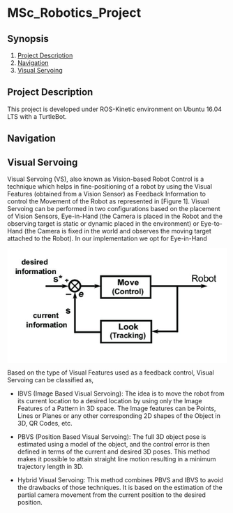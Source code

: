 # MSc_Robotics_Project

## Synopsis
  1. [Project Description](#Pro)
  2. [Navigation](#Nav)
  3. [Visual Servoing](#VS)
  

## Project Description
This project is developed under ROS-Kinetic environment on Ubuntu 16.04 LTS with a TurtleBot. 

## Navigation

## Visual Servoing
Visual Servoing (VS), also known as Vision-based Robot Control is a technique which helps in fine-positioning of a robot by using the Visual Features (obtained from a Vision Sensor) as Feedback Information to control the Movement of the Robot as represented in [Figure 1]. Visual Servoing can be performed in two configurations based on the placement of Vision Sensors, Eye-in-Hand (the Camera is placed in the Robot and the observing target is static or dynamic placed in the environment) or Eye-to-Hand (the Camera is fixed in the world and observes the moving target attached to the Robot). In our implementation we opt for Eye-in-Hand  


  <img align="center" src='/Images/VS.png' alt="Visual Servoing Loop"/>
 

Based on the type of Visual Features used as a feedback control, Visual Servoing can be classified as,

- IBVS (Image Based Visual Servoing): The idea is to move the robot from its current location to a desired location
by using only the Image Features of a Pattern in 3D space. The Image features can be Points, Lines or Planes or any other corresponding 2D shapes of the Object in 3D, QR Codes, etc.

- PBVS (Position Based Visual Servoing): The full 3D object pose is estimated using a model of the object, and the control error is then defined in terms of the current and desired 3D poses. This method makes it possible to attain straight line motion resulting in a minimum trajectory length in 3D. 

- Hybrid Visual Servoing: This method combines PBVS and IBVS to avoid the drawbacks of those techniques. It is based on the estimation of the partial camera movement from the current position to the desired position.

